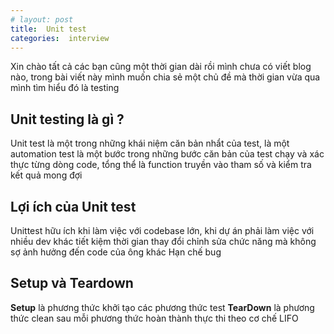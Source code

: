 ```yaml
---
# layout: post
title:  Unit test  
categories:  interview
---
```

Xin chào tất cả các bạn cũng một thời gian dài rồi mình chưa có viết blog nào, trong bài viết này mình muốn chia sẻ một chủ đề mà thời gian vừa qua mình tìm hiểu  đó là testing 




## Unit testing là gì ? 
Unit test  là một trong những khái niệm căn bản nhẩt của test, là một automation test là một bước trong những bước căn bản của test  chạy và xác thực từng dòng code, tổng thể là function truyền vào tham số và kiểm tra kết quả mong đợi 

## Lợi ích của Unit test 
Unittest hữu ích khi làm việc với codebase lớn, khi  dự án phải làm việc với nhiều dev khác tiết kiệm thời gian thay đổi chỉnh sửa chức năng mà không sợ ảnh hưởng  đến code của ông khác 
Hạn chế bug 
## Setup và Teardown
**Setup** là phương thức khởi tạo các phương thức test
**TearDown** là phương thức clean sau mỗi phương thức hoàn thành  thực thi theo cơ chế LIFO 

